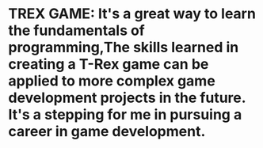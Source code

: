 #  TREX GAME: It's a great way to learn the fundamentals of programming,The skills learned in creating a T-Rex game can be applied to more complex game development projects in the future. It's a stepping for me in pursuing a career in game development.
